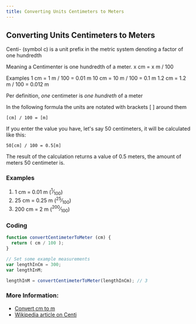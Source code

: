```yaml
---
title: Converting Units Centimeters to Meters
---
```

## Converting Units Centimeters to Meters

Centi- (symbol c) is a unit prefix in the metric system denoting a factor of one hundredth

Meaning a Centimenter is one hundredth of a meter.
x cm = x m / 100

Examples
1 cm = 1 m     / 100 = 0.01  m
10 cm = 10 m   / 100 = 0.1   m
1.2 cm = 1.2 m / 100 = 0.012 m

Per definition, _one_ centimeter is _one hundreth_ of a meter

In the following formula the units are notated with brackets [ ] around them

```
[cm] / 100 = [m]
```

If you enter the value you have, let's say 50 centimeters, it will be calculated like this:

```
50[cm] / 100 = 0.5[m]
```
The result of the calculation returns a value of 0.5 meters, the amount of meters 50 centimeter is.

### Examples

1. 1 cm = 0.01 m (<span class="fraction"><sup>1</sup>⁄<sub>100</sub></span>)
2. 25 cm = 0.25 m (<span class="fraction"><sup>25</sup>⁄<sub>100</sub></span>)
3. 200 cm = 2 m (<span class="fraction"><sup>200</sup>⁄<sub>100</sub></span>)

### Coding

```js
function convertCentimeterToMeter (cm) {
  return ( cm / 100 );
}

// Set some example measurements
var lengthInCm = 300;
var lengthInM;

lengthInM = convertCentimeterToMeter(lengthInCm); // 3
```

### More Information:

- [Convert cm to m](https://www.convertunits.com/from/cm/to/m)
- [Wikipedia article on Centi](https://en.wikipedia.org/wiki/Centi-)